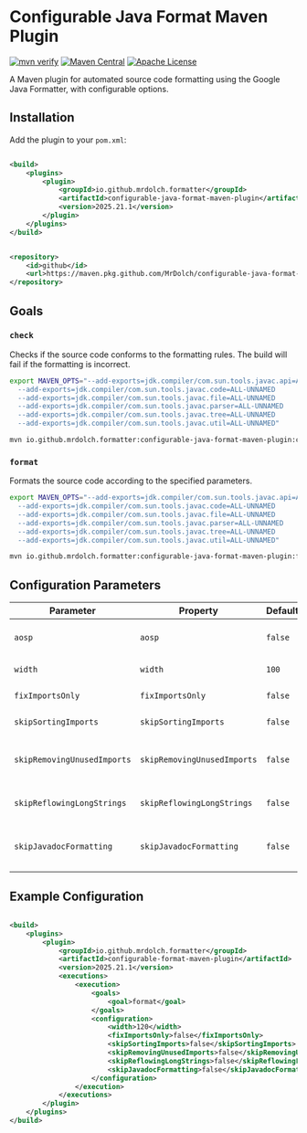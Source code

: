 # Configurable Java Format Maven Plugin

[![mvn verify][ci_img]][ci_link]
[![Maven Central][maven_img]][maven_link]
[![Apache License][license_img]][license_link]

A Maven plugin for automated source code formatting using the Google Java Formatter, with configurable options.

## Installation

Add the plugin to your `pom.xml`:

```xml

<build>
    <plugins>
        <plugin>
            <groupId>io.github.mrdolch.formatter</groupId>
            <artifactId>configurable-java-format-maven-plugin</artifactId>
            <version>2025.21.1</version>
        </plugin>
    </plugins>
</build>
```

```xml

<repository>
    <id>github</id>
    <url>https://maven.pkg.github.com/MrDolch/configurable-java-format-maven-plugin</url>
</repository>
```

## Goals

### `check`

Checks if the source code conforms to the formatting rules. The build will fail if the formatting is incorrect.

```bash
export MAVEN_OPTS="--add-exports=jdk.compiler/com.sun.tools.javac.api=ALL-UNNAMED
  --add-exports=jdk.compiler/com.sun.tools.javac.code=ALL-UNNAMED
  --add-exports=jdk.compiler/com.sun.tools.javac.file=ALL-UNNAMED
  --add-exports=jdk.compiler/com.sun.tools.javac.parser=ALL-UNNAMED
  --add-exports=jdk.compiler/com.sun.tools.javac.tree=ALL-UNNAMED
  --add-exports=jdk.compiler/com.sun.tools.javac.util=ALL-UNNAMED"

mvn io.github.mrdolch.formatter:configurable-java-format-maven-plugin:check
```

### `format`

Formats the source code according to the specified parameters.

```bash
export MAVEN_OPTS="--add-exports=jdk.compiler/com.sun.tools.javac.api=ALL-UNNAMED
  --add-exports=jdk.compiler/com.sun.tools.javac.code=ALL-UNNAMED
  --add-exports=jdk.compiler/com.sun.tools.javac.file=ALL-UNNAMED
  --add-exports=jdk.compiler/com.sun.tools.javac.parser=ALL-UNNAMED
  --add-exports=jdk.compiler/com.sun.tools.javac.tree=ALL-UNNAMED
  --add-exports=jdk.compiler/com.sun.tools.javac.util=ALL-UNNAMED"

mvn io.github.mrdolch.formatter:configurable-java-format-maven-plugin:format
```

## Configuration Parameters

| Parameter                   | Property                    | Default | Description                    |
|-----------------------------|-----------------------------|---------|--------------------------------|
| `aosp`                      | `aosp`                      | `false` | Use AOSP formatting style      |
| `width`                     | `width`                     | `100`   | Maximum line length            |
| `fixImportsOnly`            | `fixImportsOnly`            | `false` | Only fix imports               |
| `skipSortingImports`        | `skipSortingImports`        | `false` | Do not sort imports            |
| `skipRemovingUnusedImports` | `skipRemovingUnusedImports` | `false` | Do not remove unused imports   |
| `skipReflowingLongStrings`  | `skipReflowingLongStrings`  | `false` | Do not reflow long strings     |
| `skipJavadocFormatting`     | `skipJavadocFormatting`     | `false` | Do not format Javadoc comments |

## Example Configuration

```xml

<build>
    <plugins>
        <plugin>
            <groupId>io.github.mrdolch.formatter</groupId>
            <artifactId>configurable-format-maven-plugin</artifactId>
            <version>2025.21.1</version>
            <executions>
                <execution>
                    <goals>
                        <goal>format</goal>
                    </goals>
                    <configuration>
                        <width>120</width>
                        <fixImportsOnly>false</fixImportsOnly>
                        <skipSortingImports>false</skipSortingImports>
                        <skipRemovingUnusedImports>false</skipRemovingUnusedImports>
                        <skipReflowingLongStrings>false</skipReflowingLongStrings>
                        <skipJavadocFormatting>false</skipJavadocFormatting>
                    </configuration>
                </execution>
            </executions>
        </plugin>
    </plugins>
</build>
```

[ci_img]: https://github.com/mrdolch/configurable-java-format-maven-plugin/actions/workflows/maven-verify.yml/badge.svg

[ci_link]: https://github.com/mrdolch/configurable-java-format-maven-plugin/actions/maven-verify.yml

[maven_img]: https://maven-badges.herokuapp.com/maven-central/io.github.mrdolch.formatter/configurable-format-maven-plugin/badge.svg

[maven_link]: https://maven-badges.herokuapp.com/maven-central/io.github.mrdolch.formatter/configurable-format-maven-plugin

[license_img]: https://img.shields.io/badge/license-Apache%202.0-blue.svg

[license_link]: https://github.com/revelc/formatter-maven-plugin/blob/main/LICENSE